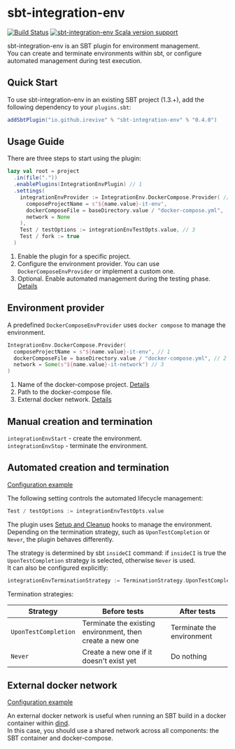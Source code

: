 # sbt-integration-env

[![Build Status](https://github.com/iRevive/sbt-integration-env/workflows/CI/badge.svg)](https://github.com/iRevive/sbt-integration-env/actions)
[![sbt-integration-env Scala version support](https://index.scala-lang.org/irevive/sbt-integration-env/sbt-integration-env/latest-by-scala-version.svg?targetType=Sbt)](https://index.scala-lang.org/irevive/sbt-integration-env/sbt-integration-env)

sbt-integration-env is an SBT plugin for environment management.  
You can create and terminate environments within sbt, or configure automated management during test execution.

## Quick Start

To use sbt-integration-env in an existing SBT project (1.3.+), add the following dependency to your `plugins.sbt`:
 
```sbt
addSbtPlugin("io.github.irevive" % "sbt-integration-env" % "0.4.0")
```

## Usage Guide

There are three steps to start using the plugin:

```sbt
lazy val root = project
  .in(file("."))
  .enablePlugins(IntegrationEnvPlugin) // 1
  .settings(
    integrationEnvProvider := IntegrationEnv.DockerCompose.Provider( // 2
      composeProjectName = s"${name.value}-it-env", 
      dockerComposeFile = baseDirectory.value / "docker-compose.yml", 
      network = None
    ),
    Test / testOptions := integrationEnvTestOpts.value, // 3
    Test / fork := true
  )
```

1) Enable the plugin for a specific project.  
2) Configure the environment provider. You can use `DockerComposeEnvProvider` or implement a custom one.  
3) Optional. Enable automated management during the testing phase. [Details](#automated-creation-and-termination)

## Environment provider

A predefined `DockerComposeEnvProvider` uses `docker compose` to manage the environment.

```scala
IntegrationEnv.DockerCompose.Provider(
  composeProjectName = s"${name.value}-it-env", // 1
  dockerComposeFile = baseDirectory.value / "docker-compose.yml", // 2
  network = Some(s"${name.value}-it-network") // 3
)
```

1) Name of the docker-compose project. [Details](https://docs.docker.com/compose/reference/overview/#use--p-to-specify-a-project-name)
2) Path to the docker-compose file. 
3) External docker network. [Details](#external-docker-network)

## Manual creation and termination

`integrationEnvStart` - create the environment.  
`integrationEnvStop` - terminate the environment.

## Automated creation and termination

[Configuration example](https://github.com/iRevive/sbt-integration-env/tree/master/examples/simple) 

The following setting controls the automated lifecycle management:
```sbt
Test / testOptions := integrationEnvTestOpts.value
```

The plugin uses [Setup and Cleanup](https://scala-sbt.org/1.x/docs/Testing.html#Setup+and+Cleanup) hooks to manage the environment.  
Depending on the termination strategy, such as `UponTestCompletion` or `Never`, the plugin behaves differently.  

The strategy is determined by sbt `insideCI` command: if `insideCI` is true the `UponTestCompletion` strategy is selected, otherwise `Never` is used.  
It can also be configured explicitly: 
```sbt
integrationEnvTerminationStrategy := TerminationStrategy.UponTestCompletion
```

Termination strategies:

| Strategy             | Before tests                                              | After tests               |
|----------------------|-----------------------------------------------------------|---------------------------|
| `UponTestCompletion` | Terminate the existing environment, then create a new one | Terminate the environment |  
| `Never`              | Create a new one if it doesn't exist yet                  | Do nothing                |


## External docker network

[Configuration example](https://github.com/iRevive/sbt-integration-env/tree/master/examples/external-docker-network) 

An external docker network is useful when running an SBT build in a docker container within [dind](https://hub.docker.com/_/docker).  
In this case, you should use a shared network across all components: the SBT container and docker-compose.  
